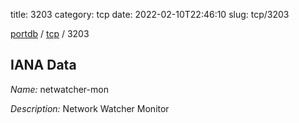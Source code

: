 title: 3203
category: tcp
date: 2022-02-10T22:46:10
slug: tcp/3203

[portdb](/) / [tcp](/category/tcp.html) / 3203


## IANA Data

_Name:_ netwatcher-mon

_Description:_ Network Watcher Monitor


